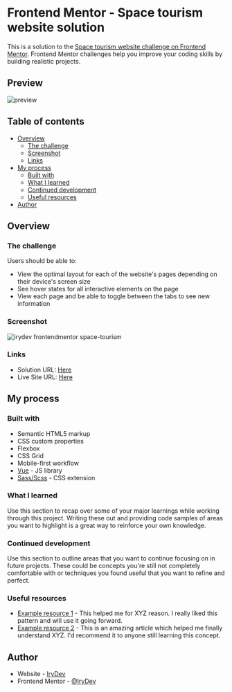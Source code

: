 # Frontend Mentor - Space tourism website solution

This is a solution to the [Space tourism website challenge on Frontend Mentor](https://www.frontendmentor.io/challenges/space-tourism-multipage-website-gRWj1URZ3). Frontend Mentor challenges help you improve your coding skills by building realistic projects.

## Preview
![preview](https://github.com/IryDev/space-tourism/assets/86270481/130f3181-c0e4-4735-8d66-03da6fd6f602)


## Table of contents

- [Overview](#overview)
  - [The challenge](#the-challenge)
  - [Screenshot](#screenshot)
  - [Links](#links)
- [My process](#my-process)
  - [Built with](#built-with)
  - [What I learned](#what-i-learned)
  - [Continued development](#continued-development)
  - [Useful resources](#useful-resources)
- [Author](#author)

## Overview

### The challenge

Users should be able to:

- View the optimal layout for each of the website's pages depending on their device's screen size
- See hover states for all interactive elements on the page
- View each page and be able to toggle between the tabs to see new information

### Screenshot
<img alt="irydev frontendmentor space-tourism" src="https://github.com/IryDev/space-tourism-vuejs/assets/86270481/6c051002-c207-4fcb-bfa1-13131bb1dc23">

### Links

- Solution URL: [Here]()
- Live Site URL: [Here](https://space-tourism-vuejs.vercel.app//)

## My process

### Built with

- Semantic HTML5 markup
- CSS custom properties
- Flexbox
- CSS Grid
- Mobile-first workflow
- [Vue](https://vuejs.org/) - JS library
- [Sass/Scss](https://sass-lang.com) - CSS extension


### What I learned

Use this section to recap over some of your major learnings while working through this project. Writing these out and providing code samples of areas you want to highlight is a great way to reinforce your own knowledge.

### Continued development

Use this section to outline areas that you want to continue focusing on in future projects. These could be concepts you're still not completely comfortable with or techniques you found useful that you want to refine and perfect.

### Useful resources

- [Example resource 1](https://www.example.com) - This helped me for XYZ reason. I really liked this pattern and will use it going forward.
- [Example resource 2](https://www.example.com) - This is an amazing article which helped me finally understand XYZ. I'd recommend it to anyone still learning this concept.


## Author

- Website - [IryDev](https://irydev.github.io/CV)
- Frontend Mentor - [@IryDev](https://www.frontendmentor.io/profile/IryDev)
